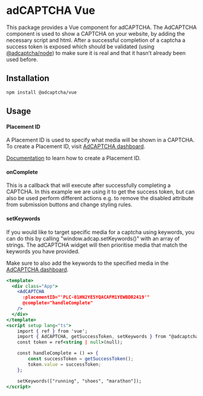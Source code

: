 # adCAPTCHA Vue

This package provides a Vue component for adCAPTCHA. The AdCAPTCHA component is used to show a CAPTCHA on your website, by adding the necessary script and html. After a successful completion of a captcha a success token is exposed which should be validated (using [@adcaptcha/node](/packages/node/README.md)) to make sure it is real and that it hasn’t already been used before.

## Installation

```bash
npm install @adcaptcha/vue
```

## Usage

#### Placement ID
A Placement ID is used to specify what media will be shown in a CAPTCHA. To create a Placement ID, visit [AdCAPTCHA dashboard](https://app.adcaptcha.com/login). 

[Documentation](https://docs.adcaptcha.com/wordpress/setup) to learn how to create a Placement ID.

#### onComplete
This is a callback that will execute after successfully completing a CAPTCHA. In this example we are using it to get the success token, but can also be used perform different actions e.g. to remove the disabled attribute from submission buttons and change styling rules.

#### setKeywords
If you would like to target specific media for a captcha using keywords, you can do this 
by calling "window.adcap.setKeywords()" with an array of strings. The adCAPTCHA widget 
will then prioritise media that match the keywords you have provided.

Make sure to also add the keywords to the specified media in the [AdCAPTCHA dashboard](https://app.adcaptcha.com/login). 

```jsx
<template>
  <div class="App">
    <AdCAPTCHA
      :placementID="'PLC-01HN2YE5YQACAFM1YEWBDR2419'"
      @complete="handleComplete"
    />
  </div>
</template>
<script setup lang="ts">
    import { ref } from 'vue';
    import { AdCAPTCHA, getSuccessToken, setKeywords } from "@adcaptcha/vue";
    const token = ref<string | null>(null);

    const handleComplete = () => {
        const successToken = getSuccessToken();
        token.value = successToken;
    };

    setKeywords(["running", "shoes", "marathon"]);
</script>
```
